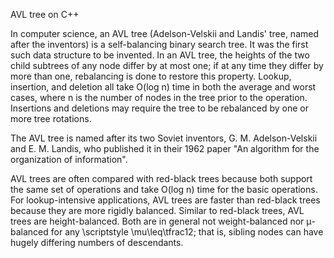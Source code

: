 AVL tree on C++

In computer science, an AVL tree (Adelson-Velskii and Landis' tree, named after the inventors) 
is a self-balancing binary search tree. It was the first such data structure to be invented.
In an AVL tree, the heights of the two child subtrees of any node differ by at most one; 
if at any time they differ by more than one, rebalancing is done to restore this property.
Lookup, insertion, and deletion all take O(log n) time in both the average and worst cases,
where n is the number of nodes in the tree prior to the operation. Insertions and deletions 
may require the tree to be rebalanced by one or more tree rotations.

The AVL tree is named after its two Soviet inventors, G. M. Adelson-Velskii 
and E. M. Landis, who published it in their 1962 paper "An algorithm for the organization of information".

AVL trees are often compared with red-black trees because both support
the same set of operations and take O(log n) time for the basic operations. 
For lookup-intensive applications, AVL trees are faster than red-black trees because they are more rigidly balanced.
Similar to red-black trees, AVL trees are height-balanced. Both are in general not weight-balanced nor μ-balanced 
for any \scriptstyle \mu\leq\tfrac12; that is, sibling nodes can have hugely differing numbers of descendants.
